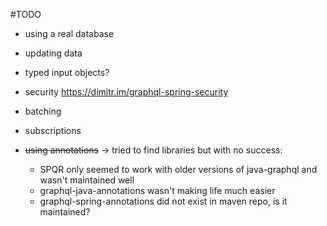 #TODO

- using a real database
- updating data
- typed input objects?
- security  https://dimitr.im/graphql-spring-security
- batching  
- subscriptions

- ~~using annotations~~ -> tried to find libraries but with no success:
    - SPQR only seemed to work with older versions of java-graphql and wasn't maintained well
    - graphql-java-annotations wasn't making life much easier
    - graphql-spring-annotations did not exist in maven repo, is it maintained?
    


